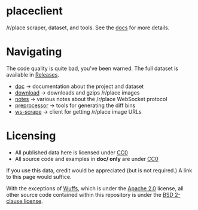 # placeclient

/r/place scraper, dataset, and tools.
See the [docs](https://github.com/woofdoggo/placeclient/tree/main/doc) for
more details.

# Navigating

The code quality is quite bad, you've been warned.
The full dataset is available in [Releases](https://github.com/woofdoggo/placeclient/releases).

- [doc](https://github.com/woofdoggo/placeclient/tree/main/doc) -> documentation about the project and dataset
- [download](https://github.com/woofdoggo/placeclient/tree/main/download) -> downloads and gzips /r/place images
- [notes](https://github.com/woofdoggo/placeclient/tree/main/notes) -> various notes about the /r/place WebSocket protocol
- [preprocessor](https://github.com/woofdoggo/placeclient/tree/main/preprocessor) -> tools for generating the diff bins
- [ws-scrape](https://github.com/woofdoggo/placeclient/tree/main/ws-scrape) -> client for getting /r/place image URLs

# Licensing

- All published data here is licensed under [CC0](https://github.com/woofdoggo/placeclient/blob/main/LICENSE-CC0)
- All source code and examples in **doc/ only** are under [CC0](https://github.com/woofdoggo/placeclient/blob/main/LICENSE-CC0)

If you use this data, credit would be appreciated (but is not required.)
A link to this page would suffice.

With the exceptions of [Wuffs](https://github.com/woofdoggo/placeclient/blob/main/preprocessor/wuffs.c),
which is under the [Apache 2.0](https://github.com/woofdoggo/placeclient/blob/main/LICENSE-WUFFS)
license, all other source code contained within this repository is under the
[BSD 2-clause license](https://github.com/woofdoggo/placeclient/blob/main/LICENSE).
